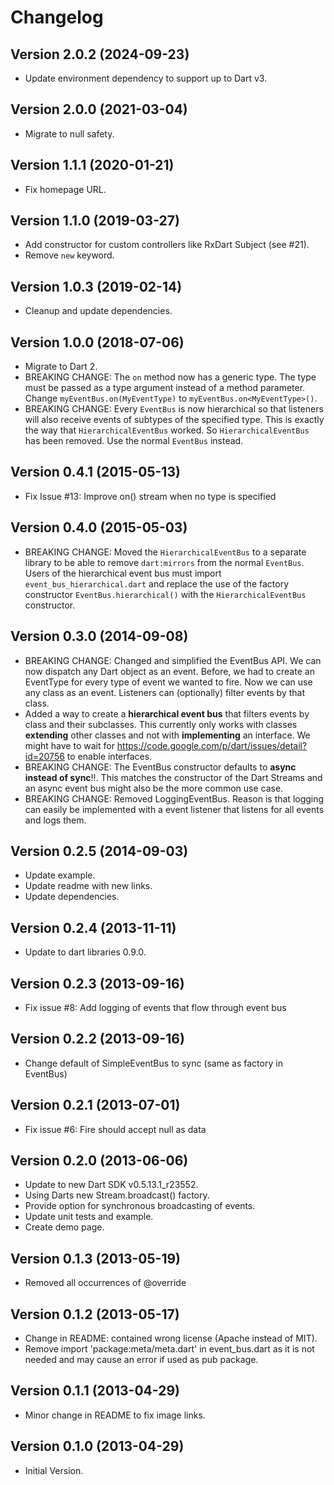 # Changelog

## Version 2.0.2 (2024-09-23)

- Update environment dependency to support up to Dart v3.

## Version 2.0.0 (2021-03-04)

- Migrate to null safety.

## Version 1.1.1 (2020-01-21)

- Fix homepage URL.


## Version 1.1.0 (2019-03-27)

- Add constructor for custom controllers like RxDart Subject (see #21).
- Remove `new` keyword.

## Version 1.0.3 (2019-02-14)

- Cleanup and update dependencies.

## Version 1.0.0 (2018-07-06)

- Migrate to Dart 2.
- BREAKING CHANGE: The `on` method now has a generic type. The type must be passed as a type argument instead of a method parameter. Change `myEventBus.on(MyEventType)` to `myEventBus.on<MyEventType>()`.
- BREAKING CHANGE: Every `EventBus` is now hierarchical so that listeners will also receive events of subtypes of the specified type. This is exactly the way that `HierarchicalEventBus` worked. So `HierarchicalEventBus` has been removed. Use the normal `EventBus` instead.

## Version 0.4.1 (2015-05-13)

- Fix Issue #13: Improve on() stream when no type is specified

## Version 0.4.0 (2015-05-03)

- BREAKING CHANGE: Moved the `HierarchicalEventBus` to a separate library to
  be able to remove `dart:mirrors` from the normal `EventBus`.  
  Users of the hierarchical event bus must import `event_bus_hierarchical.dart`
  and replace the use of the factory constructor `EventBus.hierarchical()` with
  the `HierarchicalEventBus` constructor.

## Version 0.3.0 (2014-09-08)

- BREAKING CHANGE: Changed and simplified the EventBus API. We can now dispatch
  any Dart object as an event. Before, we had to create an EventType for every
  type of event we wanted to fire. Now we can use any class as an event.
  Listeners can (optionally) filter events by that class.
- Added a way to create a **hierarchical event bus** that filters events by
  class and their subclasses. This currently only works with classes
  **extending** other classes and not with **implementing** an interface.
  We might have to wait for
  https://code.google.com/p/dart/issues/detail?id=20756 to enable interfaces.
- BREAKING CHANGE: The EventBus constructor defaults to **async instead of
  sync**!!. This matches the constructor of the Dart Streams and an async event
  bus might also be the more common use case.
- BREAKING CHANGE: Removed LoggingEventBus. Reason is that logging can easily
  be implemented with a event listener that listens for all events and logs
  them.

## Version 0.2.5 (2014-09-03)

- Update example.
- Update readme with new links.
- Update dependencies.

## Version 0.2.4 (2013-11-11)

- Update to dart libraries 0.9.0.

## Version 0.2.3 (2013-09-16)

- Fix issue #8: Add logging of events that flow through event bus

## Version 0.2.2 (2013-09-16)

- Change default of SimpleEventBus to sync (same as factory in EventBus)

## Version 0.2.1 (2013-07-01)

- Fix issue #6: Fire should accept null as data

## Version 0.2.0 (2013-06-06)

- Update to new Dart SDK v0.5.13.1_r23552.
- Using Darts new Stream.broadcast() factory.
- Provide option for synchronous broadcasting of events.
- Update unit tests and example.
- Create demo page.

## Version 0.1.3 (2013-05-19)

- Removed all occurrences of @override

## Version 0.1.2 (2013-05-17)

- Change in README: contained wrong license (Apache instead of MIT).
- Remove import 'package:meta/meta.dart' in event_bus.dart as it is not needed
  and may cause an error if used as pub package.

## Version 0.1.1 (2013-04-29)

- Minor change in README to fix image links.

## Version 0.1.0 (2013-04-29)

- Initial Version.
